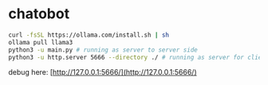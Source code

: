 # chatobot

```bash
curl -fsSL https://ollama.com/install.sh | sh
ollama pull llama3
python3 -u main.py # running as server to server side
python3 -u http.server 5666 --directory ./ # running as server for client side
```

debug here: [http://127.0.0.1:5666/](http://127.0.0.1:5666/)